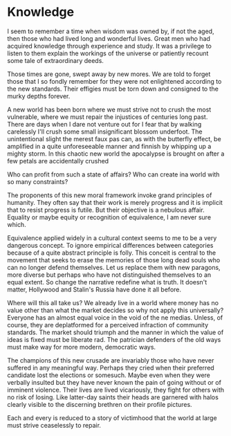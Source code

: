 # Knowledge

I seem to remember a time when wisdom was owned by, if not the aged, then those
who had lived long and wonderful lives. Great men who had acquired knowledge
through experience and study. It was a privilege to listen to them explain the
workings of the universe or patiently recount some tale of extraordinary deeds.

Those times are gone, swept away by new mores. We are told to forget those that
I so fondly remember for they were not enlightened according to the new standards. Their effigies must be torn down and consigned to the murky depths forever.

A new world has been born where we must strive not to crush the most
vulnerable, where we must repair the injustices of centuries long past. There are days when I dare not venture out for I fear that by walking carelessly I'll crush some small insignificant blossom underfoot. The unintentional
slight the merest faux pas can, as with the butterfly effect, be amplified in a quite unforeseeable manner and finnish by whipping up a mighty storm.
In this chaotic new world the apocalypse
is brought on after a few petals are accidentally crushed

Who can profit from such a state of affairs? Who can create ina world with so
many constraints? 

The proponents of this new moral framework invoke grand principles of humanity.
They often say that their work is merely progress and it is implicit that to
resist progress is futile. But their objective is a nebulous affair. 
Equality or maybe equity or recognition of equivalence, I am never sure which.

Equivalence applied widely in a cultural context seems to me to be a very
dangerous concept. To ignore empirical differences between categories because of
a quite abstract principle is folly. 
This conceit is central to the movement that seeks to erase the memories of
those long dead souls who can no longer defend themselves.
Let us replace them with new paragons, more diverse but perhaps who have not
distinguished themselves to an equal extent.
So change the narrative redefine what is truth. It doesn't matter, Hollywood
and Stalin's Russia have done it all before. 

Where will this all take us? We already live in a world where money has no
value other than what the market decides so why not apply this universally? 
Everyone has an almost equal voice in the void of the ne medias. Unless, of
course, they are deplatformed for a perceived infraction of community standards.
The market should triumph and the manner in which the value of ideas is fixed
must be liberate rad.
The patrician defenders of the old ways must make way for more modern,
democratic ways.

The champions of this new crusade are invariably those who have never suffered in any
meaningful way. Perhaps they cried when their preferred candidate lost the
elections or somesuch. Maybe even when they were verbally insulted but they
have never known the pain of going without or of imminent violence. Their lives
are lived vicariously, they fight for others with no risk of losing.
Like latter-day saints their heads are garnered with halos clearly visible to the discerning brethren on their
profile pictures.

Each and every is reduced to a story of victimhood that the world at large must
strive ceaselessly to repair.
